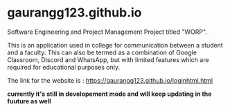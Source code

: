 # gaurangg123.github.io
Software Engineering and Project Management Project titled "WORP".

This is an application used in college for communication between a student and a faculty.
This can also be termed as a combination of Google Classroom, Discord and WhatsApp, but with limited features which are required for educational purposes only.

The link for the website is : https://gaurangg123.github.io/loginhtml.html

**currently it's still in developement mode and will keep updating in the fuuture as well**

